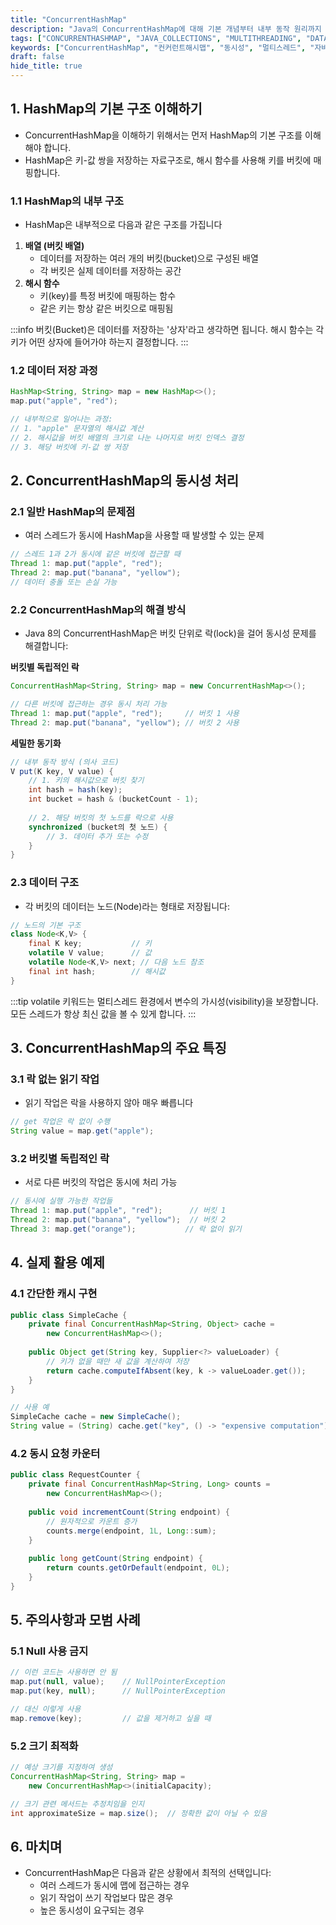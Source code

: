 ```yaml
---
title: "ConcurrentHashMap"
description: "Java의 ConcurrentHashMap에 대해 기본 개념부터 내부 동작 원리까지 상세히 알아봅니다. HashMap의 기본 구조를 바탕으로 동시성 처리 방식을 이해하고, 실제 활용 사례를 통해 효과적인 사용법을 학습합니다."
tags: ["CONCURRENTHASHMAP", "JAVA_COLLECTIONS", "MULTITHREADING", "DATA_STRUCTURE", "JAVA", "BACKEND"]
keywords: ["ConcurrentHashMap", "컨커런트해시맵", "동시성", "멀티스레드", "자바", "해시맵", "hashmap", "동기화", "락", "버킷", "해시"]
draft: false
hide_title: true
---
```


## 1. HashMap의 기본 구조 이해하기
- ConcurrentHashMap을 이해하기 위해서는 먼저 HashMap의 기본 구조를 이해해야 합니다.
- HashMap은 키-값 쌍을 저장하는 자료구조로, 해시 함수를 사용해 키를 버킷에 매핑합니다.

### 1.1 HashMap의 내부 구조
- HashMap은 내부적으로 다음과 같은 구조를 가집니다

1. **배열 (버킷 배열)**
   - 데이터를 저장하는 여러 개의 버킷(bucket)으로 구성된 배열
   - 각 버킷은 실제 데이터를 저장하는 공간
2. **해시 함수**
   - 키(key)를 특정 버킷에 매핑하는 함수
   - 같은 키는 항상 같은 버킷으로 매핑됨

:::info
버킷(Bucket)은 데이터를 저장하는 '상자'라고 생각하면 됩니다.
해시 함수는 각 키가 어떤 상자에 들어가야 하는지 결정합니다.
:::

### 1.2 데이터 저장 과정

```java
HashMap<String, String> map = new HashMap<>();
map.put("apple", "red");

// 내부적으로 일어나는 과정:
// 1. "apple" 문자열의 해시값 계산
// 2. 해시값을 버킷 배열의 크기로 나눈 나머지로 버킷 인덱스 결정
// 3. 해당 버킷에 키-값 쌍 저장
```

## 2. ConcurrentHashMap의 동시성 처리

### 2.1 일반 HashMap의 문제점
- 여러 스레드가 동시에 HashMap을 사용할 때 발생할 수 있는 문제

```java
// 스레드 1과 2가 동시에 같은 버킷에 접근할 때
Thread 1: map.put("apple", "red");
Thread 2: map.put("banana", "yellow");
// 데이터 충돌 또는 손실 가능
```

### 2.2 ConcurrentHashMap의 해결 방식
- Java 8의 ConcurrentHashMap은 버킷 단위로 락(lock)을 걸어 동시성 문제를 해결합니다:

**버킷별 독립적인 락**
 ```java
 ConcurrentHashMap<String, String> map = new ConcurrentHashMap<>();
 
 // 다른 버킷에 접근하는 경우 동시 처리 가능
 Thread 1: map.put("apple", "red");     // 버킷 1 사용
 Thread 2: map.put("banana", "yellow"); // 버킷 2 사용
 ```

**세밀한 동기화**
 ```java
 // 내부 동작 방식 (의사 코드)
 V put(K key, V value) {
     // 1. 키의 해시값으로 버킷 찾기
     int hash = hash(key);
     int bucket = hash & (bucketCount - 1);
     
     // 2. 해당 버킷의 첫 노드를 락으로 사용
     synchronized (bucket의 첫 노드) {
         // 3. 데이터 추가 또는 수정
     }
 }
 ```

### 2.3 데이터 구조
- 각 버킷의 데이터는 노드(Node)라는 형태로 저장됩니다:

```java
// 노드의 기본 구조
class Node<K,V> {
    final K key;           // 키
    volatile V value;      // 값
    volatile Node<K,V> next; // 다음 노드 참조
    final int hash;        // 해시값
}
```

:::tip
volatile 키워드는 멀티스레드 환경에서 변수의 가시성(visibility)을 보장합니다.
모든 스레드가 항상 최신 값을 볼 수 있게 합니다.
:::

## 3. ConcurrentHashMap의 주요 특징

### 3.1 락 없는 읽기 작업
- 읽기 작업은 락을 사용하지 않아 매우 빠릅니다

```java
// get 작업은 락 없이 수행
String value = map.get("apple");
```

### 3.2 버킷별 독립적인 락
- 서로 다른 버킷의 작업은 동시에 처리 가능

```java
// 동시에 실행 가능한 작업들
Thread 1: map.put("apple", "red");      // 버킷 1
Thread 2: map.put("banana", "yellow");  // 버킷 2
Thread 3: map.get("orange");           // 락 없이 읽기
```

## 4. 실제 활용 예제

### 4.1 간단한 캐시 구현

```java
public class SimpleCache {
    private final ConcurrentHashMap<String, Object> cache = 
        new ConcurrentHashMap<>();
    
    public Object get(String key, Supplier<?> valueLoader) {
        // 키가 없을 때만 새 값을 계산하여 저장
        return cache.computeIfAbsent(key, k -> valueLoader.get());
    }
}

// 사용 예
SimpleCache cache = new SimpleCache();
String value = (String) cache.get("key", () -> "expensive computation");
```

### 4.2 동시 요청 카운터

```java
public class RequestCounter {
    private final ConcurrentHashMap<String, Long> counts = 
        new ConcurrentHashMap<>();
    
    public void incrementCount(String endpoint) {
        // 원자적으로 카운트 증가
        counts.merge(endpoint, 1L, Long::sum);
    }
    
    public long getCount(String endpoint) {
        return counts.getOrDefault(endpoint, 0L);
    }
}
```

## 5. 주의사항과 모범 사례

### 5.1 Null 사용 금지

```java
// 이런 코드는 사용하면 안 됨
map.put(null, value);    // NullPointerException
map.put(key, null);      // NullPointerException

// 대신 이렇게 사용
map.remove(key);         // 값을 제거하고 싶을 때
```

### 5.2 크기 최적화

```java
// 예상 크기를 지정하여 생성
ConcurrentHashMap<String, String> map = 
    new ConcurrentHashMap<>(initialCapacity);

// 크기 관련 메서드는 추정치임을 인지
int approximateSize = map.size();  // 정확한 값이 아닐 수 있음
```

## 6. 마치며
- ConcurrentHashMap은 다음과 같은 상황에서 최적의 선택입니다:
  - 여러 스레드가 동시에 맵에 접근하는 경우
  - 읽기 작업이 쓰기 작업보다 많은 경우
  - 높은 동시성이 요구되는 경우